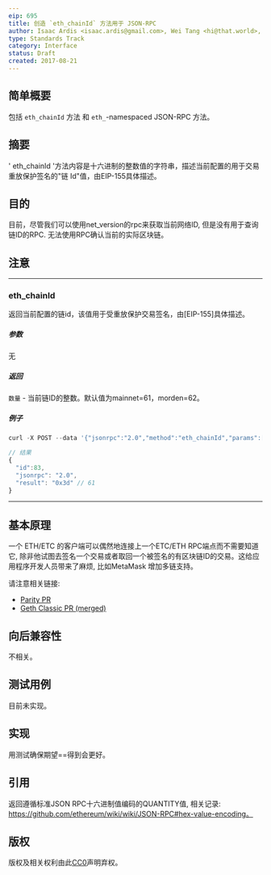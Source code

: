 ```yaml
---
eip: 695
title: 创造 `eth_chainId` 方法用于 JSON-RPC 
author: Isaac Ardis <isaac.ardis@gmail.com>, Wei Tang <hi@that.world>, Fan Torchz (@tcz001)
type: Standards Track
category: Interface
status: Draft
created: 2017-08-21
---
```


## 简单概要
包括 `eth_chainId` 方法 和 `eth_`-namespaced JSON-RPC 方法。

## 摘要
' eth_chainId '方法内容是十六进制的整数值的字符串，描述当前配置的用于交易重放保护签名的"链 Id"值，由EIP-155具体描述。
## 目的
目前，尽管我们可以使用net_version的rpc来获取当前网络ID, 但是没有用于查询链ID的RPC. 无法使用RPC确认当前的实际区块链。

## 注意

----

### eth_chainId

返回当前配置的链id，该值用于受重放保护交易签名，由[EIP-155]具体描述。

##### 参数
无

##### 返回

`数量` - 当前链ID的整数。默认值为mainnet=61，morden=62。

##### 例子
```js
curl -X POST --data '{"jsonrpc":"2.0","method":"eth_chainId","params":[],"id":1}'

// 结果
{
  "id":83,
  "jsonrpc": "2.0",
  "result": "0x3d" // 61
}
```

----

## 基本原理
一个 ETH/ETC 的客户端可以偶然地连接上一个ETC/ETH RPC端点而不需要知道它, 除非他试图去签名一个交易或者取回一个被签名的有区块链ID的交易。这给应用程序开发人员带来了麻烦, 比如MetaMask 增加多链支持。

请注意相关链接:

- [Parity PR](https://github.com/paritytech/parity/pull/6329)
- [Geth Classic PR (merged)](https://github.com/ethereumproject/go-ethereum/pull/336)


## 向后兼容性
不相关。

## 测试用例
目前未实现。

## 实现
用测试确保期望==得到会更好。

## 引用

返回遵循标准JSON RPC十六进制值编码的QUANTITY值, 相关记录: https://github.com/ethereum/wiki/wiki/JSON-RPC#hex-value-encoding。

## 版权
版权及相关权利由此[CC0](https://creativecommons.org/publicdomain/zero/1.0/)声明弃权。	
